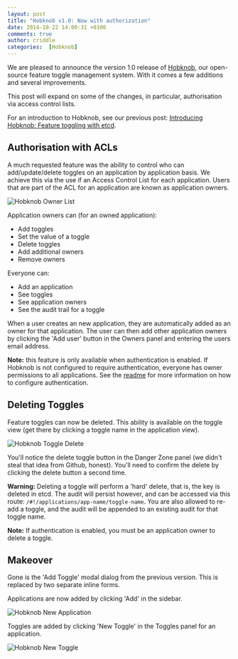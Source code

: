 ```yaml
---
layout: post
title: "Hobknob v1.0: Now with authorization"
date: 2014-10-22 14:00:31 +0100
comments: true
author: criddle
categories:  [Hobknob]
---
```

We are pleased to announce the version 1.0 release of [Hobknob](https://github.com/opentable/hobknob), our open-source feature toggle management system. With it comes a few additions and several improvements. 

This post will expand on some of the changes, in particular, authorisation via access control lists.

For an introduction to Hobknob, see our previous post: [Introducing Hobknob: Feature toggling with etcd](http://tech.opentable.co.uk/blog/2014/09/04/introducing-hobknob-feature-toggling-with-etcd/).

Authorisation with ACLs
---
A much requested feature was the ability to control who can add/update/delete toggles on an application by application basis. We achieve this via the use if an Access Control List for each application. Users that are part of the ACL for an application are known as application owners.

![Hobknob Owner List](/images/posts/hobknob-owners.png)

Application owners can (for an owned application):

- Add toggles
- Set the value of a toggle
- Delete toggles
- Add additional owners
- Remove owners

Everyone can:

- Add an application
- See toggles
- See application owners
- See the audit trail for a toggle

When a user creates an new application, they are automatically added as an owner for that application.
The user can then add other application owners by clicking the 'Add user' button in the Owners panel and entering the users email address.

**Note:** this feature is only available when authentication is enabled. If Hobknob is not configured to require authentication, everyone has owner permissions to all applications. See the [readme](https://github.com/opentable/hobknob#configuring-authentication) for more information on how to configure authentication.

Deleting Toggles
---
Feature toggles can now be deleted. This ability is available on the toggle view (get there by clicking a toggle name in the application view).

![Hobknob Toggle Delete](/images/posts/hobknob-delete.png)

You'll notice the delete toggle button in the Danger Zone panel (we didn't steal that idea from Github, honest). You'll need to confirm the delete by clicking the delete button a second time.

**Warning:** Deleting a toggle will perform a 'hard' delete, that is, the key is deleted in etcd. The audit will persist however, and can be accessed via this route: `/#!/applications/app-name/toggle-name`. You are also allowed to re-add a toggle, and the audit will be appended to an existing audit for that toggle name.

**Note:** If authentication is enabled, you must be an application owner to delete a toggle.

Makeover
---
Gone is the 'Add Toggle' modal dialog from the previous version. This is replaced by two separate inline forms.

Applications are now added by clicking 'Add' in the sidebar.

![Hobknob New Application](/images/posts/hobknob-newapplication.png)

Toggles are added by clicking 'New Toggle' in the Toggles panel for an application.

![Hobknob New Toggle](/images/posts/hobknob-newtoggle-v2.png)

